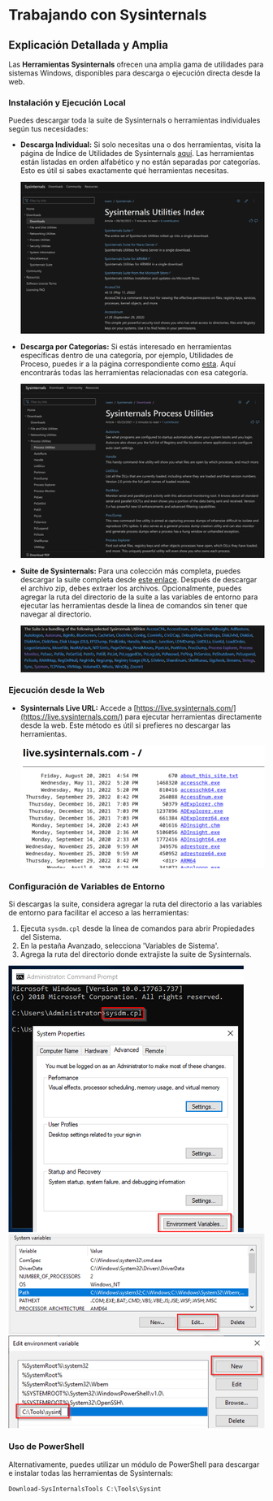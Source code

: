 # Trabajando con Sysinternals

## Explicación Detallada y Amplia

Las **Herramientas Sysinternals** ofrecen una amplia gama de utilidades para sistemas Windows, disponibles para descarga o ejecución directa desde la web.

### Instalación y Ejecución Local

Puedes descargar toda la suite de Sysinternals o herramientas individuales según tus necesidades:

- **Descarga Individual:** Si solo necesitas una o dos herramientas, visita la página de Índice de Utilidades de Sysinternals [aquí](https://docs.microsoft.com/en-us/sysinternals/downloads/). Las herramientas están listadas en orden alfabético y no están separadas por categorías. Esto es útil si sabes exactamente qué herramientas necesitas.

  ![Screenshot mostrando la página del Índice de Utilidades de Sysinternals](/images/InstallSysinternalsSuite001.png)

- **Descarga por Categorías:** Si estás interesado en herramientas específicas dentro de una categoría, por ejemplo, Utilidades de Proceso, puedes ir a la página correspondiente como [esta](https://docs.microsoft.com/en-us/sysinternals/downloads/process-utilities/). Aquí encontrarás todas las herramientas relacionadas con esa categoría.

  ![Screenshot mostrando la página de Utilidades de Proceso de Sysinternals](/images/InstallSysinternalsSuite002.png)

- **Suite de Sysinternals:** Para una colección más completa, puedes descargar la suite completa desde [este enlace](https://learn.microsoft.com/en-us/sysinternals/downloads/sysinternals-suite). Después de descargar el archivo zip, debes extraer los archivos. Opcionalmente, puedes agregar la ruta del directorio de la suite a las variables de entorno para ejecutar las herramientas desde la línea de comandos sin tener que navegar al directorio.

  ![Screenshot mostrando las herramientas incluidas en la Suite de Sysinternals](/images/InstallSysinternalsSuite004.png)

### Ejecución desde la Web

- **Sysinternals Live URL:** Accede a [https://live.sysinternals.com/](https://live.sysinternals.com/) para ejecutar herramientas directamente desde la web. Este método es útil si prefieres no descargar las herramientas.

  ![Screenshot mostrando la página de live.sysinternals.com](/images/InstallSysinternalsSuite003.png)

### Configuración de Variables de Entorno

Si descargas la suite, considera agregar la ruta del directorio a las variables de entorno para facilitar el acceso a las herramientas:

1. Ejecuta `sysdm.cpl` desde la línea de comandos para abrir Propiedades del Sistema.
2. En la pestaña Avanzado, selecciona 'Variables de Sistema'.
3. Agrega la ruta del directorio donde extrajiste la suite de Sysinternals.

![Screenshot mostrando la pestaña Avanzada de Propiedades del Sistema](/images/InstallSysinternalsSuite005.png)
![Screenshot mostrando la pestaña Avanzada de Propiedades del Sistema](/images/InstallSysinternalsSuite006.png)
![Screenshot mostrando la pestaña Avanzada de Propiedades del Sistema](/images/InstallSysinternalsSuite007.png)

### Uso de PowerShell

Alternativamente, puedes utilizar un módulo de PowerShell para descargar e instalar todas las herramientas de Sysinternals:

```powershell
Download-SysInternalsTools C:\Tools\Sysint
```

